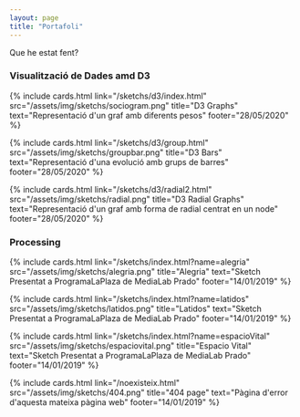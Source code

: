```yaml
---
layout: page
title: "Portafoli"
---
```


Que he estat fent?

### Visualització de Dades amd D3

<div class="space"/>
<div class="row">
  {% include cards.html link="/sketchs/d3/index.html" src="/assets/img/sketchs/sociogram.png" title="D3 Graphs" text="Representació d'un graf amb diferents pesos" footer="28/05/2020" %}

  {% include cards.html link="/sketchs/d3/group.html" src="/assets/img/sketchs/groupbar.png" title="D3 Bars" text="Representació d'una evolució amb grups de barres" footer="28/05/2020" %}

</div>

<div class="space"/>
<div class="row">

{% include cards.html link="/sketchs/d3/radial2.html" src="/assets/img/sketchs/radial.png" title="D3 Radial Graphs" text="Representació d'un graf amb forma de radial centrat en un node" footer="28/05/2020" %}

</div>


### Processing
<div class="space"/>
<div class="row">
{% include cards.html link="/sketchs/index.html?name=alegria" src="/assets/img/sketchs/alegria.png" title="Alegria" text="Sketch Presentat a ProgramaLaPlaza de MediaLab Prado" footer="14/01/2019" %}

{% include cards.html link="/sketchs/index.html?name=latidos" src="/assets/img/sketchs/latidos.png" title="Latidos" text="Sketch Presentat a ProgramaLaPlaza de MediaLab Prado" footer="14/01/2019" %}

</div>

<div class="space"/>
<div class="row">
{% include cards.html link="/sketchs/index.html?name=espacioVital" src="/assets/img/sketchs/espaciovital.png" title="Espacio Vital" text="Sketch Presentat a ProgramaLaPlaza de MediaLab Prado" footer="14/01/2019" %}

{% include cards.html link="/noexisteix.html" src="/assets/img/sketchs/404.png" title="404 page" text="Pàgina d'error d'aquesta mateixa pàgina web" footer="14/01/2019" %}

</div>
